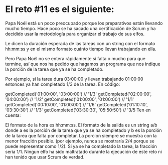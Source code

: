 # El reto #11 es el siguiente: 

Papa Noél está un poco preocupado porque los preparativos están llevando mucho tiempo. Hace poco se ha sacado una certificación de Scrum y ha decidido usar la metodología para organizar el trabajo de sus elfos.

Le dicen la duración esperada de las tareas con un string con el formato hh:mm:ss y en el mismo formato cuánto tiempo llevan trabajando en ella.

Pero Papa Noél no se entera rápidamente si falta o mucho para que termine, así que nos ha pedido que hagamos un programa que nos indique la porción de la tarea que ya se ha completado.

Por ejemplo, si la tarea dura 03:00:00 y llevan trabajando 01:00:00 entonces ya han completado 1/3 de la tarea. En código:

getCompleted('01:00:00', '03:00:00') // '1/3'
getCompleted('02:00:00', '04:00:00') // '1/2'
getCompleted('01:00:00', '01:00:00') // '1/1'
getCompleted('00:10:00', '01:00:00') // '1/6'
getCompleted('01:10:10', '03:30:30') // '1/3'
getCompleted('03:30:30', '05:50:50') // '3/5
Ten en cuenta:

El formato de la hora es hh:mm:ss.
El formato de la salida es un string a/b donde a es la porción de la tarea que ya se ha completado y b es la porción de la tarea que falta por completar.
La porción siempre se muestra con la menor fracción posible. (por ejemplo, nunca se mostraría 2/4 porque se puede representar como 1/2).
Si ya se ha completado la tarea, la fracción sería 1/1.
Ningun elfo ha sido maltratado durante la ejecución de este reto ni han tenido que usar Scrum de verdad.